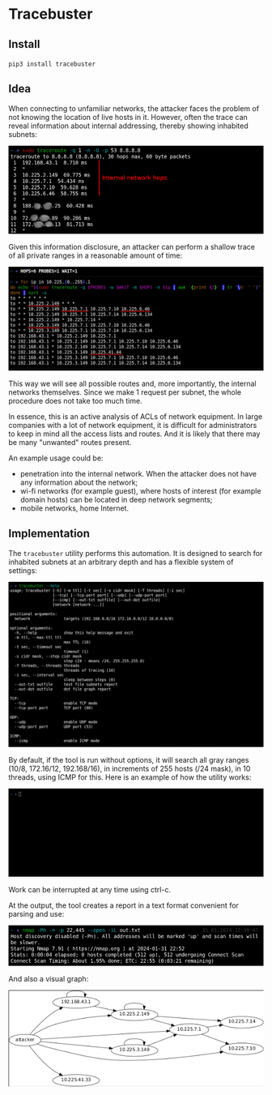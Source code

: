# Tracebuster

## Install

`pip3 install tracebuster`

## Idea

When connecting to unfamiliar networks, the attacker faces the problem of not knowing the location of live hosts in it.
However, often the trace can reveal information about internal addressing, thereby showing inhabited subnets:

![traceroute](demo/traceroute.png)

Given this information disclosure, an attacker can perform a shallow trace of all private ranges in a reasonable amount of time:

![traceroute brute](demo/traceroute2.png)

This way we will see all possible routes and, more importantly, the internal networks themselves.
Since we make 1 request per subnet, the whole procedure does not take too much time.

In essence, this is an active analysis of ACLs of network equipment. In large companies with a lot of network equipment, it is difficult for administrators to keep in mind all the access lists and routes. And it is likely that there may be many "unwanted" routes present.

An example usage could be:
* penetration into the internal network. When the attacker does not have any information about the network;
* wi-fi networks (for example guest), where hosts of interest (for example domain hosts) can be located in deep network segments;
* mobile networks, home Internet.

## Implementation

The `tracebuster` utility performs this automation. It is designed to search for inhabited subnets at an arbitrary depth and has a flexible system of settings:

![tracebuster help](demo/tracebuster_help.png)

By default, if the tool is run without options, it will search all gray ranges (10/8, 172.16/12, 192.168/16), in increments of 255 hosts (/24 mask), in 10 threads, using ICMP for this.
Here is an example of how the utility works:

![tracebuster](demo/tracebuster.gif)

Work can be interrupted at any time using ctrl-c.

At the output, the tool creates a report in a text format convenient for parsing and use:

![nmap](demo/nmap.png)

And also a visual graph:

![xdot](demo/xdot.png)
